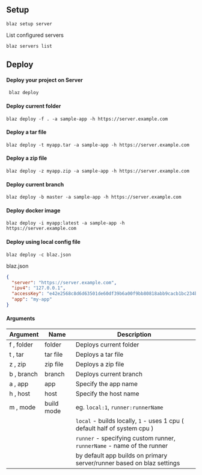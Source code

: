 

## Setup

```shell
blaz setup server
```


List configured servers
 
```shell
blaz servers list
```
 

## Deploy
 
#### Deploy your project on Server
 
```shell
 blaz deploy
```
 
#### Deploy current folder
 
```shell
blaz deploy -f . -a sample-app -h https://server.example.com
```

#### Deploy a tar file
 
```shell
blaz deploy -t myapp.tar -a sample-app -h https://server.example.com
```
 
#### Deploy a zip file
 
```shell
blaz deploy -z myapp.zip -a sample-app -h https://server.example.com
```
 
#### Deploy current branch
 
```shell
blaz deploy -b master -a sample-app -h https://server.example.com
```
 
#### Deploy docker image
  
```shell
blaz deploy -i myapp:latest -a sample-app -h https://server.example.com
```

#### Deploy using local config file

```shell
blaz deploy -c blaz.json
```

blaz.json
```json
{
  "server": "https://server.example.com",
  "ipv4": "127.0.0.1",
  "accessKey": "e42e2568c8d6d63501de60df39b6a00f9bb80818abb9cacb1bc234b6",
  "app": "my-app"
}
```

 #### Arguments

| Argument   | Name       | Description                                                               |
|------------|------------|---------------------------------------------------------------------------|
| f , folder | folder     | Deploys current folder                                                    |
| t , tar    | tar file   | Deploys a tar file                                                        |
| z , zip    | zip file   | Deploys a zip file                                                        |
| b , branch | branch     | Deploys current branch                                                    |
| a , app    | app        | Specify the app name                                                      |
| h , host   | host       | Specify the host name                                                     |
| m , mode   | build mode | eg. `local:1`, `runner:runnerName`                                        |
|            |            | `local` - builds locally, `1` - uses 1 cpu ( default half of system cpu ) |
|            |            | `runner` - specifying custom runner, `runnerName` - name of the runner    |
|            |            | by default app builds on primary server/runner based on blaz settings     |
